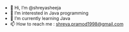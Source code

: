 - 👋 Hi, I’m @shreyasheeja
- 👀 I’m interested in Java programming
- 🌱 I’m currently learning Java
- 📫 How to reach me : shreya.pramod1998@gmail.com

<!---
shreyasheeja/shreyasheeja is a ✨ special ✨ repository because its `README.md` (this file) appears on your GitHub profile.
You can click the Preview link to take a look at your changes.
--->

